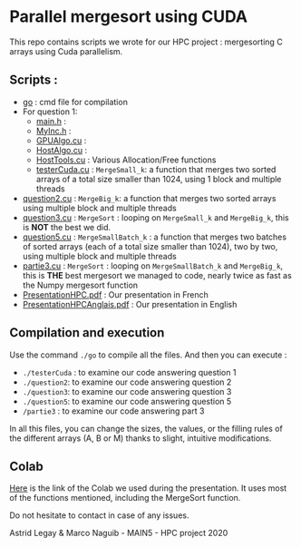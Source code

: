 # Parallel mergesort using CUDA

This repo contains scripts we wrote for our HPC project : mergesorting C arrays using Cuda parallelism.

## Scripts :
- [go](go) : cmd file for compilation
- For question 1:
  - [main.h](main.h) :
  - [MyInc.h](MyInc.h) :
  - [GPUAlgo.cu](GPUAlgo.cu) :
  - [HostAlgo.cu](HostAlgo.cu) :
  - [HostTools.cu](HostTools.cu) : Various Allocation/Free functions
  - [testerCuda.cu](testerCuda.cu) : `MergeSmall_k`: a function that merges two sorted arrays of a total size smaller than 1024, using 1 block and multiple threads
- [question2.cu](question2.cu) : `MergeBig_k`: a function that merges two sorted arrays using multiple block and multiple threads
- [question3.cu](question3.cu) : `MergeSort` : looping on `MergeSmall_k` and `MergeBig_k`, this is **NOT** the best we did.
- [question5.cu](question5.cu) : `MergeSmallBatch_k` : a function that merges two batches of sorted arrays (each of a total size smaller than 1024), two by two, using multiple block and multiple threads
- [partie3.cu](partie3.cu) : `MergeSort` : looping on `MergeSmallBatch_k` and `MergeBig_k`, this is **THE** best mergesort we managed to code, nearly twice as fast as the Numpy mergesort function 
- [PresentationHPC.pdf](PresentationHPC.pdf) : Our presentation in French
- [PresentationHPCAnglais.pdf](PresentationHPCAnglais.pdf) : Our presentation in English

## Compilation and execution
Use the command `./go` to compile all the files. And then you can execute :
- `./testerCuda` : to examine our code answering question 1
- `./question2`: to examine our code answering question 2
- `./question3`: to examine our code answering question 3
- `./question5`: to examine our code answering question 5
- `/partie3` : to examine our code answering part 3 

In all this files, you can change the sizes, the values, or the filling rules of the different arrays (A, B or M) thanks to slight, intuitive modifications.

## Colab 
[Here](https://colab.research.google.com/drive/1c57rpU0Xp8E8o8AiUUeqEQTcFT9SJncS?usp=sharing) is the link of the Colab we used during the presentation. It uses most of the functions mentioned, including the MergeSort function.

Do not hesitate to contact in case of any issues.

Astrid Legay & Marco Naguib - MAIN5 - HPC project 2020
